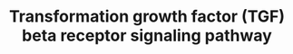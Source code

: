 ---
annotations:
- type: Pathway Ontology
  value: signaling pathway
authors:
- MaintBot
- MirellaKalafati
- Eweitz
description: ''
last-edited: 2021-05-23
organisms:
- Gallus gallus
redirect_from:
- /index.php/Pathway:WP809
- /instance/WP809
schema-jsonld:
- '@context': https://schema.org/
  '@id': https://wikipathways.github.io/pathways/WP809.html
  '@type': Dataset
  creator:
    '@type': Organization
    name: WikiPathways
  description: ''
  keywords:
  - SMURF1
  - PIK3R1
  - CDC23
  - SP1
  - STRAP
  - SNW1
  - SNX4
  - ZFYVE9
  - RCJMB04_7n24
  - RCJMB04_13l2
  - CREBBP
  - HOXA9
  - PRKCG
  - MYC
  - CCND1
  - UBE2D1
  - JUNB
  - SKI
  - TGIF1
  - HSPA8
  - SNX2
  - RBX1
  - PCAF
  - ATF3
  - MAPK14
  - CDC25A
  - RBL2
  - CITED1
  - PRKAR1B
  - YAP1
  - TGFBR2
  - PARD3
  - TRAP1
  - ANAPC2
  - CCNB2
  - PIAS1
  - STAMBPL1
  - PRKAR2A
  - FOXG1
  - CAMK2G
  - SKP1A
  - CDK6
  - CDKN1A
  - MAPK8
  - CDC16
  - HDAC1
  - ETS1
  - RCJMB04_24l12
  - CDC27
  - FOSB
  - HNF4A
  - CTCF
  - FOS
  - MAP3K7
  - ACVRL1
  - CD44
  - CAMK2B
  - STK11
  - RCJMB04_2d20
  - RCJMB04_30p22
  - ROCK1
  - CAMK2D
  - ESR1
  - KPNB1
  - ATF2
  - CTNNB1
  - DCP1A
  - AP2B1
  - NCOA1
  - FOXH1
  - TGFB2
  - ANAPC7
  - PIK3R2
  - GIPC1
  - DAXX
  - TGFBR1
  - CAV1
  - NFYC
  - CDK2
  - CCNE1
  - ANAPC1
  - PRKCD
  - CAMK2A
  - LEF1
  - TP53
  - NUP153
  - MAP2K6
  - CRI2
  - ERBB2IP
  - FOXO1A
  - RCJMB04_2g8
  - CDC2
  - UBE2D2
  - FNTA
  - JUN
  - FKBP1A
  - PRKCB
  - FOXO3
  - SMAD3
  - NFYA
  - EP300
  - SPARC
  - ANAPC5
  - TGFBR3
  - SDC2
  - RBL1
  - ZEB2
  - TFDP1
  - SMAD6
  - RUNX2
  - FZR1
  - AXIN1
  - E2F4
  - SMURF2
  - XPO1
  - RB1
  - ANAPC10
  - RCJMB04_5f2
  - COPS5
  - DAB2
  - SKIL
  - RCJMB04_8f10
  - ARRB2
  - SNX1
  - CDK4
  - SUMO1
  - SMAD2
  - SNIP1
  - ZEB1
  - SMAD4
  - TGFB1
  - TP73
  - ANAPC4
  - AXIN2
  - Gene Symbol
  - MAP3K7IP1
  - ENG
  - CUL1
  - SMAD7
  - TFDP2
  - MEF2C
  - JUND
  - HGS
  - EIF3I
  - NUP214
  - VDR
  - FOXO4
  - BTRC
  - MEF2A
  - TGFB3
  - AR
  - UBE2D3
  license: CC0
  name: Transformation growth factor (TGF) beta receptor signaling pathway
seo: CreativeWork
title: Transformation growth factor (TGF) beta receptor signaling pathway
wpid: WP809
---